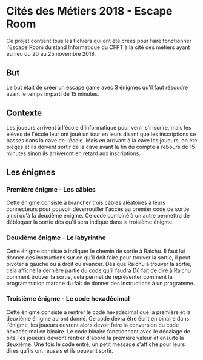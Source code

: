 # Cités des Métiers 2018 - Escape Room

Ce projet contient tous les fichiers qui ont été créés pour faire fonctionner l'Escape Room du stand Informatique du CFPT à la cité des métiers ayant eu lieu du 20 au 25 novembre 2018.

## But

Le but était de créer un escape game avec 3 énigmes qu'il faut résoudre avant le temps imparti de 15 minutes.

## Contexte

Les joueurs arrivent à l'école d'informatique pour venir s'inscrire, mais les élèves de l'école leur ont joué un tour en leurs disant que les inscriptions se passes dans la cave de l'école. Mais en arrivant à la cave les joueurs, on été piégés et ils doivent sortir de la cave avant la fin du compte à rebours de 15 minutes sinon ils arriveront en retard aux inscriptions.

## Les énigmes

### Première énigme - Les câbles

Cette énigme consiste à brancher trois câbles aléatoires à leurs connecteurs pour pouvoir déverrouiller l'accès au premier code de sortie ainsi qu'à la deuxième énigme. Ce code combiné à un autre permettra de débloquer la sortie dès qu'il sera indiqué dans la troisième énigme.

### Deuxième énigme - Le labyrinthe

Cette énigme consiste à indiquer le chemin de sortie à Raichu. Il faut lui donner des instructions sur ce qu'il doit faire pour trouver la sortie, il peut pivoter à gauche ou à droit ou avancer. Dès que Raichu à trouver la sortie, cela affiche la dernière partie du code qu'il faudra Dû fait de dire à Raichu comment trouver la sortie, cela permet de représenter comment la programmation marche du fait de donner des instructions à un programme.

### Troisième énigme - Le code hexadécimal

Cette énigme consiste à rentrer le code hexadécimal que la première et la deuxième énigme auront donné. Ce code devra être écrit en binaire dans l'énigme, les joueurs devront alors devoir faire la conversion du code hexadécimal en binaire. Le code binaire fonctionnant avec le décalage de bits, les joueurs devront rentrer d'abord la première valeur et ensuite la deuxième. Une fois le code entré, un petit message s'affiche pour leurs dires qu'ils ont réussis et ils peuvent sortir.

